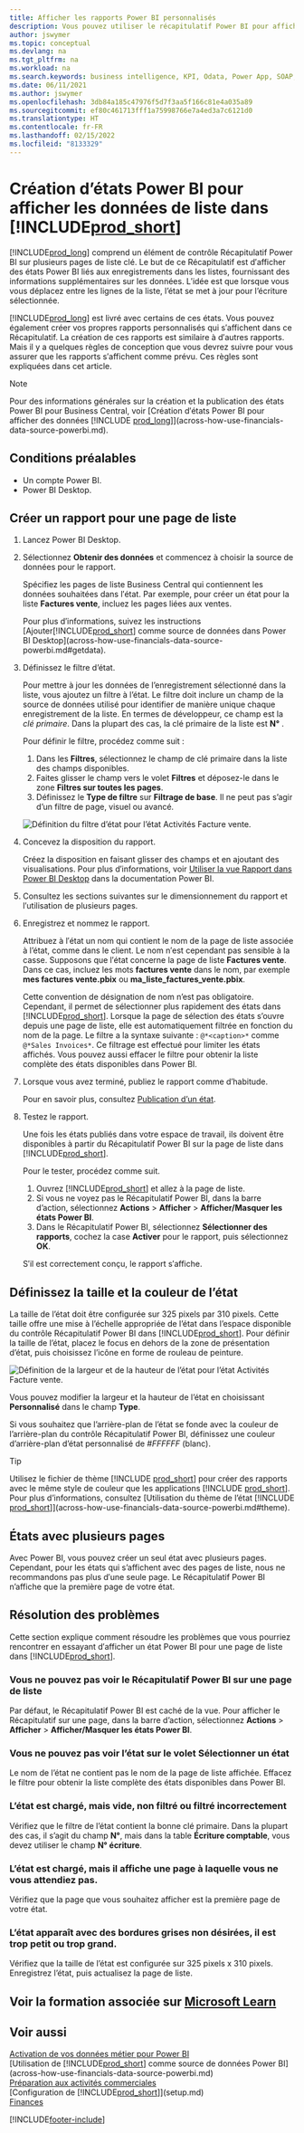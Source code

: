```yaml
---
title: Afficher les rapports Power BI personnalisés
description: Vous pouvez utiliser le récapitulatif Power BI pour afficher les rapports Power BI et obtenir des informations supplémentaires sur les données des enregistrements dans les listes clés.
author: jswymer
ms.topic: conceptual
ms.devlang: na
ms.tgt_pltfrm: na
ms.workload: na
ms.search.keywords: business intelligence, KPI, Odata, Power App, SOAP, analysis
ms.date: 06/11/2021
ms.author: jswymer
ms.openlocfilehash: 3db84a185c47976f5d7f3aa5f166c81e4a035a89
ms.sourcegitcommit: ef80c461713fff1a75998766e7a4ed3a7c6121d0
ms.translationtype: HT
ms.contentlocale: fr-FR
ms.lasthandoff: 02/15/2022
ms.locfileid: "8133329"
---
```

# <a name="creating-power-bi-reports-for-displaying-list-data-in-prod_short"></a>Création d’états Power BI pour afficher les données de liste dans [!INCLUDE[prod_short](includes/prod_short.md)]

[!INCLUDE[prod_long](includes/prod_long.md)] comprend un élément de contrôle Récapitulatif Power BI sur plusieurs pages de liste clé. Le but de ce Récapitulatif est d′afficher des états Power BI liés aux enregistrements dans les listes, fournissant des informations supplémentaires sur les données. L′idée est que lorsque vous vous déplacez entre les lignes de la liste, l’état se met à jour pour l’écriture sélectionnée.

[!INCLUDE[prod_long](includes/prod_long.md)] est livré avec certains de ces états. Vous pouvez également créer vos propres rapports personnalisés qui s′affichent dans ce Récapitulatif. La création de ces rapports est similaire à d′autres rapports. Mais il y a quelques règles de conception que vous devrez suivre pour vous assurer que les rapports s′affichent comme prévu. Ces règles sont expliquées dans cet article.

> [!NOTE]
> Pour des informations générales sur la création et la publication des états Power BI pour Business Central, voir [Création d′états Power BI pour afficher des données [!INCLUDE [prod_long](includes/prod_long.md)]](across-how-use-financials-data-source-powerbi.md). 

## <a name="prerequisites"></a>Conditions préalables

- Un compte Power BI.
- Power BI Desktop.

<!-- 
For more information about getting started, see [Using [!INCLUDE[prod_short](includes/prod_short.md)] as a Power BI Data Source](across-how-use-financials-data-source-powerbi.md).-->

## <a name="create-a-report-for-a-list-page"></a>Créer un rapport pour une page de liste

1. Lancez Power BI Desktop.
2. Sélectionnez **Obtenir des données** et commencez à choisir la source de données pour le rapport.

    Spécifiez les pages de liste Business Central qui contiennent les données souhaitées dans l′état. Par exemple, pour créer un état pour la liste **Factures vente**, incluez les pages liées aux ventes.

    Pour plus d′informations, suivez les instructions [Ajouter[!INCLUDE[prod_short](includes/prod_short.md)] comme source de données dans Power BI Desktop](across-how-use-financials-data-source-powerbi.md#getdata).

3. Définissez le filtre d’état.

    Pour mettre à jour les données de l’enregistrement sélectionné dans la liste, vous ajoutez un filtre à l’état. Le filtre doit inclure un champ de la source de données utilisé pour identifier de manière unique chaque enregistrement de la liste. En termes de développeur, ce champ est la *clé primaire*. Dans la plupart des cas, la clé primaire de la liste est **N°** .

    Pour définir le filtre, procédez comme suit :

    1. Dans les **Filtres**, sélectionnez le champ de clé primaire dans la liste des champs disponibles.
    2. Faites glisser le champ vers le volet **Filtres** et déposez-le dans le zone **Filtres sur toutes les pages**.
    3. Définissez le **Type de filtre** sur **Filtrage de base**. Il ne peut pas s’agir d’un filtre de page, visuel ou avancé.

    ![Définition du filtre d’état pour l’état Activités Facture vente.](./media/across-how-use-powerbi-reports-factbox/financials-powerbi-report-filter-v3.png)
4. Concevez la disposition du rapport.

    Créez la disposition en faisant glisser des champs et en ajoutant des visualisations. Pour plus d′informations, voir [Utiliser la vue Rapport dans Power BI Desktop](/power-bi/create-reports/desktop-report-view) dans la documentation Power BI.

5. Consultez les sections suivantes sur le dimensionnement du rapport et l′utilisation de plusieurs pages.

6. Enregistrez et nommez le rapport.

    Attribuez à l′état un nom qui contient le nom de la page de liste associée à l’état, comme dans le client. Le nom n′est cependant pas sensible à la casse. Supposons que l′état concerne la page de liste **Factures vente**. Dans ce cas, incluez les mots **factures vente** dans le nom, par exemple **mes factures vente.pbix** ou **ma_liste_factures_vente.pbix**.

    Cette convention de désignation de nom n’est pas obligatoire. Cependant, il permet de sélectionner plus rapidement des états dans [!INCLUDE[prod_short](includes/prod_short.md)]. Lorsque la page de sélection des états s’ouvre depuis une page de liste, elle est automatiquement filtrée en fonction du nom de la page. Le filtre a la syntaxe suivante : `@*<caption>*` comme `@*Sales Invoices*`. Ce filtrage est effectué pour limiter les états affichés. Vous pouvez aussi effacer le filtre pour obtenir la liste complète des états disponibles dans Power BI.

7. Lorsque vous avez terminé, publiez le rapport comme d′habitude.

    Pour en savoir plus, consultez [Publication d’un état](across-how-use-financials-data-source-powerbi.md#publish-reports).

8. Testez le rapport.

    Une fois les états publiés dans votre espace de travail, ils doivent être disponibles à partir du Récapitulatif Power BI sur la page de liste dans [!INCLUDE[prod_short](includes/prod_short.md)].

    Pour le tester, procédez comme suit.

    1. Ouvrez [!INCLUDE[prod_short](includes/prod_short.md)] et allez à la page de liste.
    2. Si vous ne voyez pas le Récapitulatif Power BI, dans la barre d’action, sélectionnez **Actions** > **Afficher** > **Afficher/Masquer les états Power BI**.
    3. Dans le Récapitulatif Power BI, sélectionnez **Sélectionner des rapports**, cochez la case **Activer** pour le rapport, puis sélectionnez **OK**.

    S′il est correctement conçu, le rapport s′affiche.  

## <a name="set-the-report-size-and-color"></a>Définissez la taille et la couleur de l’état

La taille de l’état doit être configurée sur 325 pixels par 310 pixels. Cette taille offre une mise à l’échelle appropriée de l’état dans l’espace disponible du contrôle Récapitulatif Power BI dans [!INCLUDE[prod_short](includes/prod_short.md)]. Pour définir la taille de l’état, placez le focus en dehors de la zone de présentation d’état, puis choisissez l’icône en forme de rouleau de peinture.

![Définition de la largeur et de la hauteur de l’état pour l’état Activités Facture vente.](./media/across-how-use-powerbi-reports-factbox/financials-powerbi-report-sizing-v3.png)

Vous pouvez modifier la largeur et la hauteur de l’état en choisissant **Personnalisé** dans le champ **Type**.

Si vous souhaitez que l’arrière-plan de l’état se fonde avec la couleur de l’arrière-plan du contrôle Récapitulatif Power BI, définissez une couleur d’arrière-plan d’état personnalisé de *#FFFFFF* (blanc). 

> [!TIP]
> Utilisez le fichier de thème [!INCLUDE [prod_short](includes/prod_short.md)] pour créer des rapports avec le même style de couleur que les applications [!INCLUDE [prod_short](includes/prod_short.md)]. Pour plus d’informations, consultez [Utilisation du thème de l’état [!INCLUDE [prod_short](includes/prod_short.md)]](across-how-use-financials-data-source-powerbi.md#theme).

## <a name="reports-with-multiple-pages"></a>États avec plusieurs pages

Avec Power BI, vous pouvez créer un seul état avec plusieurs pages. Cependant, pour les états qui s’affichent avec des pages de liste, nous ne recommandons pas plus d′une seule page. Le Récapitulatif Power BI n’affiche que la première page de votre état.

## <a name="fixing-problems"></a>Résolution des problèmes

Cette section explique comment résoudre les problèmes que vous pourriez rencontrer en essayant d′afficher un état Power BI pour une page de liste dans [!INCLUDE[prod_short](includes/prod_short.md)].  

### <a name="you-cant-see-the-power-bi-factbox-on-a-list-page"></a>Vous ne pouvez pas voir le Récapitulatif Power BI sur une page de liste

Par défaut, le Récapitulatif Power BI est caché de la vue. Pour afficher le Récapitulatif sur une page, dans la barre d’action, sélectionnez **Actions** > **Afficher** > **Afficher/Masquer les états Power BI**.

### <a name="you-cant-see-the-report-in-the-select-report-pane"></a>Vous ne pouvez pas voir l’état sur le volet Sélectionner un état

Le nom de l’état ne contient pas le nom de la page de liste affichée. Effacez le filtre pour obtenir la liste complète des états disponibles dans Power BI.  

### <a name="report-is-loaded-but-blank-not-filtered-or-filtered-incorrectly"></a>L’état est chargé, mais vide, non filtré ou filtré incorrectement

Vérifiez que le filtre de l’état contient la bonne clé primaire. Dans la plupart des cas, il s’agit du champ **N°**, mais dans la table **Écriture comptable**, vous devez utiliser le champ **N° écriture**.

### <a name="report-is-loaded-but-it-shows-a-page-you-didnt-expect"></a>L’état est chargé, mais il affiche une page à laquelle vous ne vous attendiez pas.

Vérifiez que la page que vous souhaitez afficher est la première page de votre état.  

### <a name="report-appears-with-an-unwanted-gray-boarder-or-its-too-small-or-too-large"></a>L’état apparaît avec des bordures grises non désirées, il est trop petit ou trop grand.

Vérifiez que la taille de l’état est configurée sur 325 pixels x 310 pixels. Enregistrez l’état, puis actualisez la page de liste.  

## <a name="see-related-training-at-microsoft-learn"></a>Voir la formation associée sur [Microsoft Learn](/learn/modules/configure-powerbi-excel-dynamics-365-business-central/index)

## <a name="see-also"></a>Voir aussi

[Activation de vos données métier pour Power BI](admin-powerbi.md)  
[Utilisation de [!INCLUDE[prod_short](includes/prod_short.md)] comme source de données Power BI](across-how-use-financials-data-source-powerbi.md)  
[Préparation aux activités commerciales](ui-get-ready-business.md)  
[Configuration de [!INCLUDE[prod_short](includes/prod_short.md)]](setup.md)  
[Finances](finance.md)  


[!INCLUDE[footer-include](includes/footer-banner.md)]